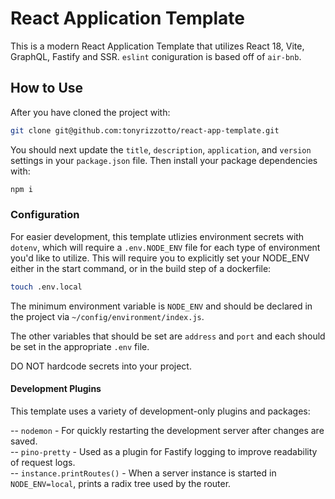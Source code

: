 # React Application Template

This is a modern React Application Template that utilizes React 18, Vite, GraphQL, Fastify and SSR. `eslint` coniguration is based off of `air-bnb`.

## How to Use

After you have cloned the project with:

```bash
git clone git@github.com:tonyrizzotto/react-app-template.git
```

You should next update the `title`, `description`, `application`, and `version` settings in your `package.json` file. Then install your package dependencies with:

```bash
npm i
```

### Configuration

For easier development, this template utlizies environment secrets with `dotenv`, which will require a `.env.NODE_ENV` file for each type of environment you'd like to utilize. This will require you to explicitly set your NODE_ENV either in the start command, or in the build step of a dockerfile:

```bash
touch .env.local
```

The minimum environment variable is `NODE_ENV` and should be declared in the project via `~/config/environment/index.js`.

The other variables that should be set are `address` and `port` and each should be set in the appropriate `.env` file.

DO NOT hardcode secrets into your project.

#### Development Plugins

This template uses a variety of development-only plugins and packages:

-- `nodemon` - For quickly restarting the development server after changes are saved.<br>
-- `pino-pretty` - Used as a plugin for Fastify logging to improve readability of request logs.<br>
-- `instance.printRoutes()` - When a server instance is started in `NODE_ENV=local`, prints a radix tree used by the router.<br>
